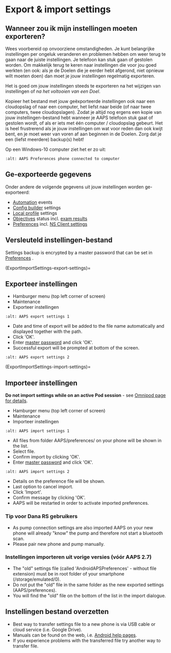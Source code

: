 # Export & import settings

## Wanneer zou ik mijn instellingen moeten exporteren?

Wees voorbereid op onvoorziene omstandigheden. Je kunt belangrijke instellingen per ongeluk veranderen en problemen hebben om weer terug te gaan naar de juiste instellingen. Je telefoon kan stuk gaan of gestolen worden. Om makkelijk terug te keren naar instellingen die voor jou goed werkten (en ook: als je de Doelen die je eerder hebt afgerond, niet opnieuw wilt moeten doen) dan moet je jouw instellingen regelmatig exporteren.

Het is goed om jouw instellingen steeds te exporteren na het wijzigen van instellingen of *na het voltooien van een Doel*.

Kopieer het bestand met jouw geëxporteerde instellingen ook naar een cloudopslag of naar een computer, het liefst naar beide (of naar twee computers, twee cloudopslagen). Zodat je altijd nog ergens een kopie van jouw instellingen-bestand hebt wanneer je AAPS telefoon stuk gaat of gestolen wordt, of als er iets met één computer / cloudopslag gebeurt. Het is heel frustrerend als je jouw instellingen om wat voor reden dan ook kwijt bent, en je moet weer van voren af aan beginnen in de Doelen. Zorg dat je een (liefst meerdere) backup(s) hebt!

Op een Windows-10 computer ziet het er zo uit:

```{image} ../images/AAPS_ExImportSettingsWin.png
:alt: AAPS Preferences phone connected to computer
```

## Ge-exporteerde gegevens

Onder andere de volgende gegevens uit jouw instellingen worden ge-exporteerd:

- [Automation](../Usage/Automation.md) events
- [Config builder](../Configuration/Config-Builder.md) settings
- [Local profile](Config-Builder-local-profile) settings
- [Objectives](../Usage/Objectives.md) status incl. [exam results](Objectives-objective-3-prove-your-knowledge)
- [Preferences](../Configuration/Preferences.md) incl. [NS Client settings](Preferences-nsclient)

## Versleuteld instellingen-bestand

Settings backup is encrypted by a master password that can be set in [Preferences](Preferences-master-password) .

(ExportImportSettings-export-settings)=
## Exporteer instellingen

- Hamburger menu (top left corner of screen)
- Maintenance
- Exporteer instellingen

```{image} ../images/AAPS_ExportSettings1.png
:alt: AAPS export settings 1
```

- Date and time of export will be added to the file name automatically and displayed together with the path.
- Click 'OK'.
- Enter [master password](Preferences-master-password) and click 'OK'.
- Successful export will be prompted at bottom of the screen.

```{image} ../images/AAPS_ExportSettings2.png
:alt: AAPS export settings 2
```

(ExportImportSettings-import-settings)=
## Importeer instellingen

**Do not import settings while on an active Pod session** - see [Omnipod page for details](OmnipodEros-import-settings-from-previous-aaps).

- Hamburger menu (top left corner of screen)
- Maintenance
- Importeer instellingen

```{image} ../images/AAPS_ImportSettings1.png
:alt: AAPS import settings 1
```

- All files from folder AAPS/preferences/ on your phone will be shown in the list.
- Select file.
- Confirm import by clicking 'OK'.
- Enter [master password](Preferences-master-password) and click 'OK'.

```{image} ../images/AAPS_ImportSettings2.png
:alt: AAPS import settings 2
```

- Details on the preference file will be shown.
- Last option to cancel import.
- Click 'Import'.
- Confirm message by clicking 'OK'.
- AAPS will be restarted in order to activate imported preferences.

### Tip voor Dana RS gebruikers

- As pump connection settings are also imported AAPS on your new phone will already "know" the pump and therefore not start a bluetooth scan.
- Please pair new phone and pump manually.

### Instellingen importeren uit vorige versies (vóór AAPS 2.7)

- The "old" settings file (called 'AndroidAPSPreferences' - without file extension) must be in root folder of your smartphone (/storage/emulated/0).
- Do not put the "old" file in the same folder as the new exported settings (AAPS/preferences).
- You will find the "old" file on the bottom of the list in the import dialogue.

## Instellingen bestand overzetten

- Best way to transfer settings file to a new phone is via USB cable or cloud service (i.e. Google Drive).
- Manuals can be found on the web, i.e. [Android help pages](https://support.google.com/android/answer/9064445?hl=en).
- If you experience problems with the transferred file try another way to transfer file.
